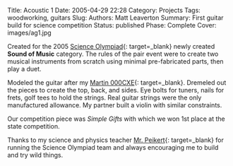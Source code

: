 Title: Acoustic 1
Date: 2005-04-29 22:28
Category: Projects
Tags: woodworking, guitars
Slug:
Authors: Matt Leaverton
Summary: First guitar build for science competition
Status: published
Phase: Complete
Cover: images/ag1.jpg

Created for the 2005 [Science Olympiad](https://scilympiad.com/tx){: target=_blank} newly created **Sound of Music** 
category. The rules of the pair event were to create two musical instruments from scratch using minimal pre-fabricated
parts, then play a duet.

Modeled the guitar after my [Martin 000CXE](https://reverb.com/p/martin-000cxe-black-2002-2013){: target=_blank}. Dremeled
out the pieces to create the top, back, and sides. Eye bolts for tuners, nails for frets, golf tees to hold the strings.
Real guitar strings were the only manufactured allowance. My partner built a violin with similar constraints.

Our competition piece was *Simple Gifts* with which we won 1st place at the state competition.

Thanks to my science and physics teacher [Mr. Peikert](https://www.facebook.com/PeikertFarms){: target=_blank} for 
running the Science Olympiad team and always encouraging me to build and try wild things.
